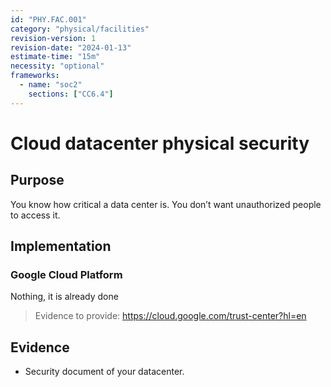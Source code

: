```yaml
---
id: "PHY.FAC.001"
category: "physical/facilities"
revision-version: 1
revision-date: "2024-01-13"
estimate-time: "15m"
necessity: "optional"
frameworks:
  - name: "soc2"
    sections: ["CC6.4"]
---
```


# Cloud datacenter physical security

## Purpose

You know how critical a data center is. You don’t want unauthorized people to
access it.

## Implementation

### Google Cloud Platform

Nothing, it is already done

> Evidence to provide: https://cloud.google.com/trust-center?hl=en

## Evidence

- Security document of your datacenter.
